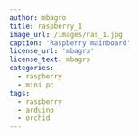 ```yaml
---
author: mbagro
title: raspberry_1
image_url: /images/ras_1.jpg
caption: 'Raspberry mainboard'
license_url: 'mbagro'
license_text: mbagro
categories:
  - raspberry
  - mini pc
tags:
  - raspberry
  - arduino
  - orchid
---
```

